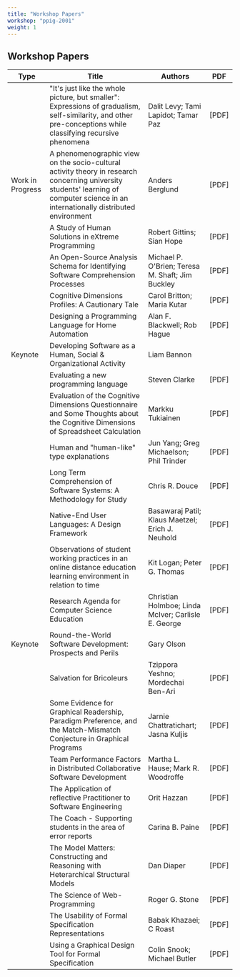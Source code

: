 ```yaml
---
title: "Workshop Papers" 
workshop: "ppig-2001"
weight: 1
---
```


## Workshop Papers

|Type|Title|Authors|PDF|
|--- |--- |--- |--- |
||"It's just like the whole picture, but smaller": Expressions of gradualism, self-similarity, and other pre-conceptions while classifying recursive phenomena|Dalit  Levy; Tami  Lapidot; Tamar  Paz|[PDF]|
|Work in Progress|A phenomenographic view on the socio-cultural activity theory in research concerning university students' learning of computer science in an internationally distributed environment|Anders  Berglund|[PDF]|
||A Study of Human Solutions in eXtreme Programming|Robert  Gittins; Sian  Hope|[PDF]|
||An Open-Source Analysis Schema for Identifying Software Comprehension Processes|Michael P. O'Brien; Teresa M. Shaft; Jim  Buckley|[PDF]|
||Cognitive Dimensions Profiles: A Cautionary Tale|Carol  Britton; Maria  Kutar|[PDF]|
||Designing a Programming Language for Home Automation|Alan F. Blackwell; Rob  Hague|[PDF]|
|Keynote|Developing Software as a Human, Social & Organizational Activity|Liam  Bannon||
||Evaluating a new programming language|Steven  Clarke|[PDF]|
||Evaluation of the Cognitive Dimensions Questionnaire and Some Thoughts about the Cognitive Dimensions of Spreadsheet Calculation|Markku  Tukiainen|[PDF]|
||Human and "human-like" type explanations|Jun  Yang; Greg  Michaelson; Phil  Trinder|[PDF]|
||Long Term Comprehension of Software Systems: A Methodology for Study|Chris R. Douce|[PDF]|
||Native-End User Languages: A Design Framework|Basawaraj  Patil; Klaus  Maetzel; Erich J. Neuhold|[PDF]|
||Observations of student working practices in an online distance education learning environment in relation to time|Kit  Logan; Peter G. Thomas|[PDF]|
||Research Agenda for Computer Science Education|Christian  Holmboe; Linda  McIver; Carlisle E. George|[PDF]|
|Keynote|Round-the-World Software Development: Prospects and Perils|Gary  Olson||
||Salvation for Bricoleurs|Tzippora  Yeshno; Mordechai  Ben-Ari|[PDF]|
||Some Evidence for Graphical Readership, Paradigm Preference, and the Match-Mismatch Conjecture in Graphical Programs|Jarnie  Chattratichart; Jasna  Kuljis|[PDF]|
||Team Performance Factors in Distributed Collaborative Software Development|Martha L. Hause; Mark R. Woodroffe|[PDF]|
||The Application of reflective Practitioner to Software Engineering|Orit  Hazzan|[PDF]|
||The Coach - Supporting students in the area of error reports|Carina B. Paine|[PDF]|
||The Model Matters: Constructing and Reasoning with Heterarchical Structural Models|Dan  Diaper|[PDF]|
||The Science of Web-Programming|Roger G. Stone|[PDF]|
||The Usability of Formal Specification Representations|Babak  Khazaei; C  Roast|[PDF]|
||Using a Graphical Design Tool for Formal Specification|Colin  Snook; Michael  Butler|[PDF]|
